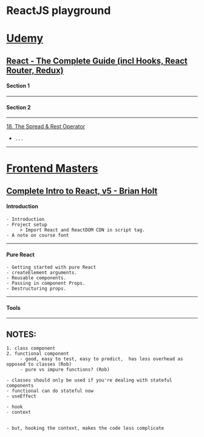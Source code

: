 # ReactJS playground

# [Udemy](https://www.udemy.com/)

## [React - The Complete Guide (incl Hooks, React Router, Redux)](https://www.udemy.com/course/react-the-complete-guide-incl-redux/)

#### Section 1

---

#### Section 2

---

[18. The Spread & Rest Operator](https://www.udemy.com/course/react-the-complete-guide-incl-redux/learn/lecture/8211796#overview)

- `...`

---

# [Frontend Masters](https://frontendmasters.com/)

## [Complete Intro to React, v5 - Brian Holt](https://frontendmasters.com/courses/complete-react-v5/)

#### Introduction

```
- Introduction
- Project setup
     > Import React and ReactDOM CDN in script tag.
- A note on course font
```

---

#### Pure React

```
- Getting started with pure React
- createElement arguments.
- Reusable components.
- Passing in component Props.
- Destructuring props.
```

---

#### Tools

---

## NOTES:

```
1. class component
2. functional component
     - good, easy to test, easy to predict,  has less overhead as opposed to classes (Rob)
     - pure vs impure functions? (Rob)

- classes should only be used if you're dealing with stateful components
- functional can do stateful now
- useEffect

- hook
- context


- but, hooking the context, makes the code less complicate
```
